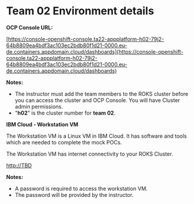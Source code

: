 # Team 02 Environment details


**OCP Console URL:** 

[https://console-openshift-console.ta22-appplatform-h02-79j2-64b8809ea4bdf3ac103ec2bdb80f1d21-0000.eu-de.containers.appdomain.cloud/dashboards](https://console-openshift-console.ta22-appplatform-h02-79j2-64b8809ea4bdf3ac103ec2bdb80f1d21-0000.eu-de.containers.appdomain.cloud/dashboards)


  **Notes:** 
  
  - The instructor must add the team members to the ROKS cluster before you can access the cluster and OCP Console. You will have Cluster admin permissions.  
  - "**h02**" is the cluster number for **team 02**. 


**IBM Cloud - Workstation VM**

  The Workstation VM is a Linux VM in IBM Cloud. It has software and tools which are needed to complete the mock POCs. 
  
  The Workstation VM has internet connectivity to your ROKS Cluster. 
  
  [http://TBD](http://TBD)

 
  **Notes:** 
  
  - A password is required to access the workstation VM. 
  - The password will be provided by the instructor.  

